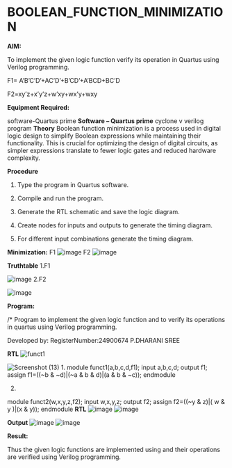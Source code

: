 # BOOLEAN_FUNCTION_MINIMIZATION

**AIM:**

To implement the given logic function verify its operation in Quartus using Verilog programming.

F1= A’B’C’D’+AC’D’+B’CD’+A’BCD+BC’D 

F2=xy’z+x’y’z+w’xy+wx’y+wxy

**Equipment Required:**

software-Quartus prime
**Software – Quartus prime**
cyclone v verilog program
**Theory**
Boolean function minimization is a process used in digital logic design to simplify Boolean expressions while maintaining their functionality. This is crucial for optimizing the design of digital circuits, as simpler expressions translate to fewer logic gates and reduced hardware complexity.


**Procedure**

1.	Type the program in Quartus software.

2.	Compile and run the program.

3.	Generate the RTL schematic and save the logic diagram.
   
4.	Create nodes for inputs and outputs to generate the timing diagram.

5.	For different input combinations generate the timing diagram.

**Minimization:**
F1
![image](https://github.com/user-attachments/assets/20203fca-6fef-4616-953e-bf3d898d06f8)
F2
![image](https://github.com/user-attachments/assets/5f8db17d-7653-437a-8124-311a32380971)

**Truthtable**
1.F1

   
![image](https://github.com/user-attachments/assets/7afefff3-3cb0-41da-a8f3-2231ed0c9642)
2.F2

![image](https://github.com/user-attachments/assets/477d10de-d581-4ce1-8f63-89b4ac5cf1ff)


**Program:**

/* Program to implement the given logic function and to verify its operations in quartus using Verilog programming. 

Developed by: RegisterNumber:24900674 P.DHARANI SREE







**RTL**
![funct1](https://github.com/user-attachments/assets/5a017b6d-7316-4811-86a7-6ec7d83dd318)

![Screenshot (13)](https://github.com/user-attachments/assets/1177c979-6645-44b4-918d-b1102a4d063a)
1.
module funct1(a,b,c,d,f1);
input a,b,c,d;
output f1;
assign f1=((~b & ~d)|(~a & b & d)|(a & b & ~c));
endmodule

2.
module funct2(w,x,y,z,f2);
input w,x,y,z;
output f2;
assign f2=((~y & z)|( w & y )|(x & y));
endmodule
**RTL**
  ![image](https://github.com/user-attachments/assets/0bbcd3cf-4cac-4e17-8a20-91785ee083c8)
![image](https://github.com/user-attachments/assets/73d9179c-8371-4ef8-81d0-d3eba393c3aa)


**Output**
![image](https://github.com/user-attachments/assets/a139d20c-5ebb-48bd-b4f1-04c76c5467b9)
![image](https://github.com/user-attachments/assets/0c559a90-d3a5-4028-8c2c-3ba6de73777f)


**Result:**

Thus the given logic functions are implemented using and their operations are verified using Verilog programming.

